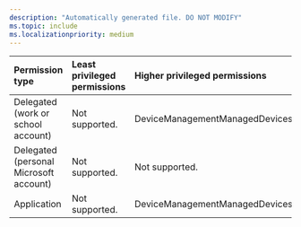 ```yaml
---
description: "Automatically generated file. DO NOT MODIFY"
ms.topic: include
ms.localizationpriority: medium
---
```


|Permission type|Least privileged permissions|Higher privileged permissions|
|:---|:---|:---|
|Delegated (work or school account)|Not supported.|DeviceManagementManagedDevices.ReadWrite.All|
|Delegated (personal Microsoft account)|Not supported.|Not supported.|
|Application|Not supported.|DeviceManagementManagedDevices.ReadWrite.All|

